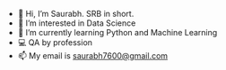 - 👋 Hi, I’m Saurabh. SRB in short.
- 👀 I’m interested in Data Science
- 🌱 I’m currently learning Python and Machine Learning
- 💻 QA by profession
- 📫 My email is saurabh7600@gmail.com

<!---
srb7600/srb7600 is a ✨ special ✨ repository because its `README.md` (this file) appears on your GitHub profile.
You can click the Preview link to take a look at your changes.
--->
